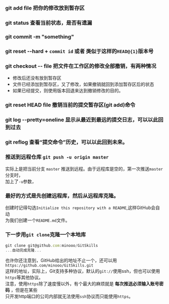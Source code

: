 ### git add file 把你的修改放到暂存区
### git status 查看当前状态，是否有遗漏
### git commit -m "something" 
### git reset --hard + `commit id` 或者 类似于这样的`HEAD@{1}`版本号
### git checkout -- file 把文件在工作区的修改全部撤销，有两种情况
- 修改后还没有放到暂存区
- 文件已经添加到暂存区，又了修改，如果撤销就回到添加暂存区后的状态
- 如果已经提交，则使用版本回退来达到撤销修改的目的。

### git reset HEAD file 撤销当前的提交暂存区(git add)命令
### git log --pretty=oneline 显示从最近到最远的提交日志，可以以此回到过去
### git reflog 查看“提交命令”历史，可以以此回到未来。


### 推送到远程仓库 `git push -u origin master`
实际上是把当前分支 `master` 推送到远程。由于远程库是空的，第一次推送`master`分支时，  
加上了`-u`参数，

### 最好的方式是先创建远程库，然后从远程库克隆。
创建时记得勾选`Initialize this repository with a README`,这样GitHub会自动  
为我们创建一个`README.md`文件。

### 下一步用`git clone`克隆一个本地库
```js
git clone git@github.com:minooo/GitSkills
...自动完成克隆...
```
也许你还注意到，GitHub给出的地址不止一个，还可以用`https://github.com/minooo/GitSkills.git`  
这样的地址，实际上，Git支持多种协议，默认的`git://`使用ssh，但也可以使用`https`等其他协议。  
注意，使用`https`除了速度慢以外，有个最大的麻烦就是 **每次推送必须输入账号密码** ，但是在某些  
只开发http端口的公司内部就无法使用`ssh`协议而只能使用`https`。
